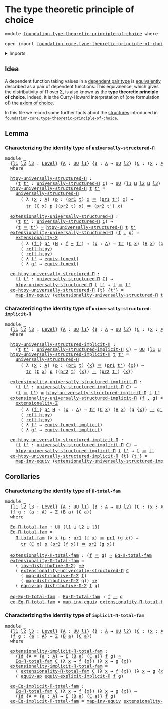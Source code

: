 # The type theoretic principle of choice

<pre class="Agda"><a id="51" class="Keyword">module</a> <a id="58" href="foundation.type-theoretic-principle-of-choice.html" class="Module">foundation.type-theoretic-principle-of-choice</a> <a id="104" class="Keyword">where</a>

<a id="111" class="Keyword">open</a> <a id="116" class="Keyword">import</a> <a id="123" href="foundation-core.type-theoretic-principle-of-choice.html" class="Module">foundation-core.type-theoretic-principle-of-choice</a> <a id="174" class="Keyword">public</a>
</pre>
<details><summary>Imports</summary>

<pre class="Agda"><a id="231" class="Keyword">open</a> <a id="236" class="Keyword">import</a> <a id="243" href="foundation.dependent-pair-types.html" class="Module">foundation.dependent-pair-types</a>
<a id="275" class="Keyword">open</a> <a id="280" class="Keyword">import</a> <a id="287" href="foundation.implicit-function-types.html" class="Module">foundation.implicit-function-types</a>
<a id="322" class="Keyword">open</a> <a id="327" class="Keyword">import</a> <a id="334" href="foundation.structure-identity-principle.html" class="Module">foundation.structure-identity-principle</a>
<a id="374" class="Keyword">open</a> <a id="379" class="Keyword">import</a> <a id="386" href="foundation.universe-levels.html" class="Module">foundation.universe-levels</a>

<a id="414" class="Keyword">open</a> <a id="419" class="Keyword">import</a> <a id="426" href="foundation-core.equivalences.html" class="Module">foundation-core.equivalences</a>
<a id="455" class="Keyword">open</a> <a id="460" class="Keyword">import</a> <a id="467" href="foundation-core.function-extensionality.html" class="Module">foundation-core.function-extensionality</a>
<a id="507" class="Keyword">open</a> <a id="512" class="Keyword">import</a> <a id="519" href="foundation-core.homotopies.html" class="Module">foundation-core.homotopies</a>
<a id="546" class="Keyword">open</a> <a id="551" class="Keyword">import</a> <a id="558" href="foundation-core.identity-types.html" class="Module">foundation-core.identity-types</a>
<a id="589" class="Keyword">open</a> <a id="594" class="Keyword">import</a> <a id="601" href="foundation-core.transport-along-identifications.html" class="Module">foundation-core.transport-along-identifications</a>
</pre>
</details>

## Idea

A dependent function taking values in a
[dependent pair type](foundation.dependent-pair-types.md) is
[equivalently](foundation-core.equivalences.md) described as a pair of dependent
functions. This equivalence, which gives the distributivity of Π over Σ, is also
known as the **type theoretic principle of choice**. Indeed, it is the
Curry-Howard interpretation of (one formulation of) the
[axiom of choice](foundation.axiom-of-choice.md).

In this file we record some further facts about the
[structures](foundation.structure.md) introduced in
[`foundation-core.type-theoretic-principle-of-choice`](foundation-core.type-theoretic-principle-of-choice.md).

## Lemma

### Characterizing the identity type of `universally-structured-Π`

<pre class="Agda"><a id="1418" class="Keyword">module</a> <a id="1425" href="foundation.type-theoretic-principle-of-choice.html#1425" class="Module">_</a>
  <a id="1429" class="Symbol">{</a><a id="1430" href="foundation.type-theoretic-principle-of-choice.html#1430" class="Bound">l1</a> <a id="1433" href="foundation.type-theoretic-principle-of-choice.html#1433" class="Bound">l2</a> <a id="1436" href="foundation.type-theoretic-principle-of-choice.html#1436" class="Bound">l3</a> <a id="1439" class="Symbol">:</a> <a id="1441" href="Agda.Primitive.html#742" class="Postulate">Level</a><a id="1446" class="Symbol">}</a> <a id="1448" class="Symbol">{</a><a id="1449" href="foundation.type-theoretic-principle-of-choice.html#1449" class="Bound">A</a> <a id="1451" class="Symbol">:</a> <a id="1453" href="Agda.Primitive.html#388" class="Primitive">UU</a> <a id="1456" href="foundation.type-theoretic-principle-of-choice.html#1430" class="Bound">l1</a><a id="1458" class="Symbol">}</a> <a id="1460" class="Symbol">{</a><a id="1461" href="foundation.type-theoretic-principle-of-choice.html#1461" class="Bound">B</a> <a id="1463" class="Symbol">:</a> <a id="1465" href="foundation.type-theoretic-principle-of-choice.html#1449" class="Bound">A</a> <a id="1467" class="Symbol">→</a> <a id="1469" href="Agda.Primitive.html#388" class="Primitive">UU</a> <a id="1472" href="foundation.type-theoretic-principle-of-choice.html#1433" class="Bound">l2</a><a id="1474" class="Symbol">}</a> <a id="1476" class="Symbol">(</a><a id="1477" href="foundation.type-theoretic-principle-of-choice.html#1477" class="Bound">C</a> <a id="1479" class="Symbol">:</a> <a id="1481" class="Symbol">(</a><a id="1482" href="foundation.type-theoretic-principle-of-choice.html#1482" class="Bound">x</a> <a id="1484" class="Symbol">:</a> <a id="1486" href="foundation.type-theoretic-principle-of-choice.html#1449" class="Bound">A</a><a id="1487" class="Symbol">)</a> <a id="1489" class="Symbol">→</a> <a id="1491" href="foundation.type-theoretic-principle-of-choice.html#1461" class="Bound">B</a> <a id="1493" href="foundation.type-theoretic-principle-of-choice.html#1482" class="Bound">x</a> <a id="1495" class="Symbol">→</a> <a id="1497" href="Agda.Primitive.html#388" class="Primitive">UU</a> <a id="1500" href="foundation.type-theoretic-principle-of-choice.html#1436" class="Bound">l3</a><a id="1502" class="Symbol">)</a>
  <a id="1506" class="Keyword">where</a>

  <a id="1515" href="foundation.type-theoretic-principle-of-choice.html#1515" class="Function">htpy-universally-structured-Π</a> <a id="1545" class="Symbol">:</a>
    <a id="1551" class="Symbol">(</a><a id="1552" href="foundation.type-theoretic-principle-of-choice.html#1552" class="Bound">t</a> <a id="1554" href="foundation.type-theoretic-principle-of-choice.html#1554" class="Bound">t&#39;</a> <a id="1557" class="Symbol">:</a> <a id="1559" href="foundation-core.type-theoretic-principle-of-choice.html#1206" class="Function">universally-structured-Π</a> <a id="1584" href="foundation.type-theoretic-principle-of-choice.html#1477" class="Bound">C</a><a id="1585" class="Symbol">)</a> <a id="1587" class="Symbol">→</a> <a id="1589" href="Agda.Primitive.html#388" class="Primitive">UU</a> <a id="1592" class="Symbol">(</a><a id="1593" href="foundation.type-theoretic-principle-of-choice.html#1430" class="Bound">l1</a> <a id="1596" href="Agda.Primitive.html#961" class="Primitive Operator">⊔</a> <a id="1598" href="foundation.type-theoretic-principle-of-choice.html#1433" class="Bound">l2</a> <a id="1601" href="Agda.Primitive.html#961" class="Primitive Operator">⊔</a> <a id="1603" href="foundation.type-theoretic-principle-of-choice.html#1436" class="Bound">l3</a><a id="1605" class="Symbol">)</a>
  <a id="1609" href="foundation.type-theoretic-principle-of-choice.html#1515" class="Function">htpy-universally-structured-Π</a> <a id="1639" href="foundation.type-theoretic-principle-of-choice.html#1639" class="Bound">t</a> <a id="1641" href="foundation.type-theoretic-principle-of-choice.html#1641" class="Bound">t&#39;</a> <a id="1644" class="Symbol">=</a>
    <a id="1650" href="foundation-core.type-theoretic-principle-of-choice.html#1206" class="Function">universally-structured-Π</a>
      <a id="1681" class="Symbol">(</a> <a id="1683" class="Symbol">λ</a> <a id="1685" class="Symbol">(</a><a id="1686" href="foundation.type-theoretic-principle-of-choice.html#1686" class="Bound">x</a> <a id="1688" class="Symbol">:</a> <a id="1690" href="foundation.type-theoretic-principle-of-choice.html#1449" class="Bound">A</a><a id="1691" class="Symbol">)</a> <a id="1693" class="Symbol">(</a><a id="1694" href="foundation.type-theoretic-principle-of-choice.html#1694" class="Bound">p</a> <a id="1696" class="Symbol">:</a> <a id="1698" class="Symbol">(</a><a id="1699" href="foundation.dependent-pair-types.html#603" class="Field">pr1</a> <a id="1703" href="foundation.type-theoretic-principle-of-choice.html#1639" class="Bound">t</a><a id="1704" class="Symbol">)</a> <a id="1706" href="foundation.type-theoretic-principle-of-choice.html#1686" class="Bound">x</a> <a id="1708" href="foundation-core.identity-types.html#1953" class="Function Operator">＝</a> <a id="1710" class="Symbol">(</a><a id="1711" href="foundation.dependent-pair-types.html#603" class="Field">pr1</a> <a id="1715" href="foundation.type-theoretic-principle-of-choice.html#1641" class="Bound">t&#39;</a><a id="1717" class="Symbol">)</a> <a id="1719" href="foundation.type-theoretic-principle-of-choice.html#1686" class="Bound">x</a><a id="1720" class="Symbol">)</a> <a id="1722" class="Symbol">→</a>
        <a id="1732" href="foundation-core.transport-along-identifications.html#832" class="Function">tr</a> <a id="1735" class="Symbol">(</a><a id="1736" href="foundation.type-theoretic-principle-of-choice.html#1477" class="Bound">C</a> <a id="1738" href="foundation.type-theoretic-principle-of-choice.html#1686" class="Bound">x</a><a id="1739" class="Symbol">)</a> <a id="1741" href="foundation.type-theoretic-principle-of-choice.html#1694" class="Bound">p</a> <a id="1743" class="Symbol">((</a><a id="1745" href="foundation.dependent-pair-types.html#615" class="Field">pr2</a> <a id="1749" href="foundation.type-theoretic-principle-of-choice.html#1639" class="Bound">t</a><a id="1750" class="Symbol">)</a> <a id="1752" href="foundation.type-theoretic-principle-of-choice.html#1686" class="Bound">x</a><a id="1753" class="Symbol">)</a> <a id="1755" href="foundation-core.identity-types.html#1953" class="Function Operator">＝</a> <a id="1757" class="Symbol">(</a><a id="1758" href="foundation.dependent-pair-types.html#615" class="Field">pr2</a> <a id="1762" href="foundation.type-theoretic-principle-of-choice.html#1641" class="Bound">t&#39;</a><a id="1764" class="Symbol">)</a> <a id="1766" href="foundation.type-theoretic-principle-of-choice.html#1686" class="Bound">x</a><a id="1767" class="Symbol">)</a>

  <a id="1772" href="foundation.type-theoretic-principle-of-choice.html#1772" class="Function">extensionality-universally-structured-Π</a> <a id="1812" class="Symbol">:</a>
    <a id="1818" class="Symbol">(</a><a id="1819" href="foundation.type-theoretic-principle-of-choice.html#1819" class="Bound">t</a> <a id="1821" href="foundation.type-theoretic-principle-of-choice.html#1821" class="Bound">t&#39;</a> <a id="1824" class="Symbol">:</a> <a id="1826" href="foundation-core.type-theoretic-principle-of-choice.html#1206" class="Function">universally-structured-Π</a> <a id="1851" href="foundation.type-theoretic-principle-of-choice.html#1477" class="Bound">C</a><a id="1852" class="Symbol">)</a> <a id="1854" class="Symbol">→</a>
    <a id="1860" class="Symbol">(</a><a id="1861" href="foundation.type-theoretic-principle-of-choice.html#1819" class="Bound">t</a> <a id="1863" href="foundation-core.identity-types.html#1953" class="Function Operator">＝</a> <a id="1865" href="foundation.type-theoretic-principle-of-choice.html#1821" class="Bound">t&#39;</a><a id="1867" class="Symbol">)</a> <a id="1869" href="foundation-core.equivalences.html#2669" class="Function Operator">≃</a> <a id="1871" href="foundation.type-theoretic-principle-of-choice.html#1515" class="Function">htpy-universally-structured-Π</a> <a id="1901" href="foundation.type-theoretic-principle-of-choice.html#1819" class="Bound">t</a> <a id="1903" href="foundation.type-theoretic-principle-of-choice.html#1821" class="Bound">t&#39;</a>
  <a id="1908" href="foundation.type-theoretic-principle-of-choice.html#1772" class="Function">extensionality-universally-structured-Π</a> <a id="1948" class="Symbol">(</a><a id="1949" href="foundation.type-theoretic-principle-of-choice.html#1949" class="Bound">f</a> <a id="1951" href="foundation.dependent-pair-types.html#689" class="InductiveConstructor Operator">,</a> <a id="1953" href="foundation.type-theoretic-principle-of-choice.html#1953" class="Bound">g</a><a id="1954" class="Symbol">)</a> <a id="1956" class="Symbol">=</a>
    <a id="1962" href="foundation.structure-identity-principle.html#2563" class="Function">extensionality-Σ</a>
      <a id="1985" class="Symbol">(</a> <a id="1987" class="Symbol">λ</a> <a id="1989" class="Symbol">{</a><a id="1990" href="foundation.type-theoretic-principle-of-choice.html#1990" class="Bound">f&#39;</a><a id="1992" class="Symbol">}</a> <a id="1994" href="foundation.type-theoretic-principle-of-choice.html#1994" class="Bound">g&#39;</a> <a id="1997" class="Symbol">(</a><a id="1998" href="foundation.type-theoretic-principle-of-choice.html#1998" class="Bound">H</a> <a id="2000" class="Symbol">:</a> <a id="2002" href="foundation.type-theoretic-principle-of-choice.html#1949" class="Bound">f</a> <a id="2004" href="foundation-core.homotopies.html#2717" class="Function Operator">~</a> <a id="2006" href="foundation.type-theoretic-principle-of-choice.html#1990" class="Bound">f&#39;</a><a id="2008" class="Symbol">)</a> <a id="2010" class="Symbol">→</a> <a id="2012" class="Symbol">(</a><a id="2013" href="foundation.type-theoretic-principle-of-choice.html#2013" class="Bound">x</a> <a id="2015" class="Symbol">:</a> <a id="2017" href="foundation.type-theoretic-principle-of-choice.html#1449" class="Bound">A</a><a id="2018" class="Symbol">)</a> <a id="2020" class="Symbol">→</a> <a id="2022" href="foundation-core.transport-along-identifications.html#832" class="Function">tr</a> <a id="2025" class="Symbol">(</a><a id="2026" href="foundation.type-theoretic-principle-of-choice.html#1477" class="Bound">C</a> <a id="2028" href="foundation.type-theoretic-principle-of-choice.html#2013" class="Bound">x</a><a id="2029" class="Symbol">)</a> <a id="2031" class="Symbol">(</a><a id="2032" href="foundation.type-theoretic-principle-of-choice.html#1998" class="Bound">H</a> <a id="2034" href="foundation.type-theoretic-principle-of-choice.html#2013" class="Bound">x</a><a id="2035" class="Symbol">)</a> <a id="2037" class="Symbol">(</a><a id="2038" href="foundation.type-theoretic-principle-of-choice.html#1953" class="Bound">g</a> <a id="2040" href="foundation.type-theoretic-principle-of-choice.html#2013" class="Bound">x</a><a id="2041" class="Symbol">)</a> <a id="2043" href="foundation-core.identity-types.html#1953" class="Function Operator">＝</a> <a id="2045" href="foundation.type-theoretic-principle-of-choice.html#1994" class="Bound">g&#39;</a> <a id="2048" href="foundation.type-theoretic-principle-of-choice.html#2013" class="Bound">x</a><a id="2049" class="Symbol">)</a>
      <a id="2057" class="Symbol">(</a> <a id="2059" href="foundation-core.homotopies.html#2906" class="Function">refl-htpy</a><a id="2068" class="Symbol">)</a>
      <a id="2076" class="Symbol">(</a> <a id="2078" href="foundation-core.homotopies.html#2906" class="Function">refl-htpy</a><a id="2087" class="Symbol">)</a>
      <a id="2095" class="Symbol">(</a> <a id="2097" class="Symbol">λ</a> <a id="2099" href="foundation.type-theoretic-principle-of-choice.html#2099" class="Bound">f&#39;</a> <a id="2102" class="Symbol">→</a> <a id="2104" href="foundation-core.function-extensionality.html#2891" class="Function">equiv-funext</a><a id="2116" class="Symbol">)</a>
      <a id="2124" class="Symbol">(</a> <a id="2126" class="Symbol">λ</a> <a id="2128" href="foundation.type-theoretic-principle-of-choice.html#2128" class="Bound">g&#39;</a> <a id="2131" class="Symbol">→</a> <a id="2133" href="foundation-core.function-extensionality.html#2891" class="Function">equiv-funext</a><a id="2145" class="Symbol">)</a>

  <a id="2150" href="foundation.type-theoretic-principle-of-choice.html#2150" class="Function">eq-htpy-universally-structured-Π</a> <a id="2183" class="Symbol">:</a>
    <a id="2189" class="Symbol">{</a><a id="2190" href="foundation.type-theoretic-principle-of-choice.html#2190" class="Bound">t</a> <a id="2192" href="foundation.type-theoretic-principle-of-choice.html#2192" class="Bound">t&#39;</a> <a id="2195" class="Symbol">:</a> <a id="2197" href="foundation-core.type-theoretic-principle-of-choice.html#1206" class="Function">universally-structured-Π</a> <a id="2222" href="foundation.type-theoretic-principle-of-choice.html#1477" class="Bound">C</a><a id="2223" class="Symbol">}</a> <a id="2225" class="Symbol">→</a>
    <a id="2231" href="foundation.type-theoretic-principle-of-choice.html#1515" class="Function">htpy-universally-structured-Π</a> <a id="2261" href="foundation.type-theoretic-principle-of-choice.html#2190" class="Bound">t</a> <a id="2263" href="foundation.type-theoretic-principle-of-choice.html#2192" class="Bound">t&#39;</a> <a id="2266" class="Symbol">→</a> <a id="2268" href="foundation.type-theoretic-principle-of-choice.html#2190" class="Bound">t</a> <a id="2270" href="foundation-core.identity-types.html#1953" class="Function Operator">＝</a> <a id="2272" href="foundation.type-theoretic-principle-of-choice.html#2192" class="Bound">t&#39;</a>
  <a id="2277" href="foundation.type-theoretic-principle-of-choice.html#2150" class="Function">eq-htpy-universally-structured-Π</a> <a id="2310" class="Symbol">{</a><a id="2311" href="foundation.type-theoretic-principle-of-choice.html#2311" class="Bound">t</a><a id="2312" class="Symbol">}</a> <a id="2314" class="Symbol">{</a><a id="2315" href="foundation.type-theoretic-principle-of-choice.html#2315" class="Bound">t&#39;</a><a id="2317" class="Symbol">}</a> <a id="2319" class="Symbol">=</a>
    <a id="2325" href="foundation-core.equivalences.html#7679" class="Function">map-inv-equiv</a> <a id="2339" class="Symbol">(</a><a id="2340" href="foundation.type-theoretic-principle-of-choice.html#1772" class="Function">extensionality-universally-structured-Π</a> <a id="2380" href="foundation.type-theoretic-principle-of-choice.html#2311" class="Bound">t</a> <a id="2382" href="foundation.type-theoretic-principle-of-choice.html#2315" class="Bound">t&#39;</a><a id="2384" class="Symbol">)</a>
</pre>
### Characterizing the identity type of `universally-structured-implicit-Π`

<pre class="Agda"><a id="2476" class="Keyword">module</a> <a id="2483" href="foundation.type-theoretic-principle-of-choice.html#2483" class="Module">_</a>
  <a id="2487" class="Symbol">{</a><a id="2488" href="foundation.type-theoretic-principle-of-choice.html#2488" class="Bound">l1</a> <a id="2491" href="foundation.type-theoretic-principle-of-choice.html#2491" class="Bound">l2</a> <a id="2494" href="foundation.type-theoretic-principle-of-choice.html#2494" class="Bound">l3</a> <a id="2497" class="Symbol">:</a> <a id="2499" href="Agda.Primitive.html#742" class="Postulate">Level</a><a id="2504" class="Symbol">}</a> <a id="2506" class="Symbol">{</a><a id="2507" href="foundation.type-theoretic-principle-of-choice.html#2507" class="Bound">A</a> <a id="2509" class="Symbol">:</a> <a id="2511" href="Agda.Primitive.html#388" class="Primitive">UU</a> <a id="2514" href="foundation.type-theoretic-principle-of-choice.html#2488" class="Bound">l1</a><a id="2516" class="Symbol">}</a> <a id="2518" class="Symbol">{</a><a id="2519" href="foundation.type-theoretic-principle-of-choice.html#2519" class="Bound">B</a> <a id="2521" class="Symbol">:</a> <a id="2523" href="foundation.type-theoretic-principle-of-choice.html#2507" class="Bound">A</a> <a id="2525" class="Symbol">→</a> <a id="2527" href="Agda.Primitive.html#388" class="Primitive">UU</a> <a id="2530" href="foundation.type-theoretic-principle-of-choice.html#2491" class="Bound">l2</a><a id="2532" class="Symbol">}</a> <a id="2534" class="Symbol">(</a><a id="2535" href="foundation.type-theoretic-principle-of-choice.html#2535" class="Bound">C</a> <a id="2537" class="Symbol">:</a> <a id="2539" class="Symbol">(</a><a id="2540" href="foundation.type-theoretic-principle-of-choice.html#2540" class="Bound">x</a> <a id="2542" class="Symbol">:</a> <a id="2544" href="foundation.type-theoretic-principle-of-choice.html#2507" class="Bound">A</a><a id="2545" class="Symbol">)</a> <a id="2547" class="Symbol">→</a> <a id="2549" href="foundation.type-theoretic-principle-of-choice.html#2519" class="Bound">B</a> <a id="2551" href="foundation.type-theoretic-principle-of-choice.html#2540" class="Bound">x</a> <a id="2553" class="Symbol">→</a> <a id="2555" href="Agda.Primitive.html#388" class="Primitive">UU</a> <a id="2558" href="foundation.type-theoretic-principle-of-choice.html#2494" class="Bound">l3</a><a id="2560" class="Symbol">)</a>
  <a id="2564" class="Keyword">where</a>

  <a id="2573" href="foundation.type-theoretic-principle-of-choice.html#2573" class="Function">htpy-universally-structured-implicit-Π</a> <a id="2612" class="Symbol">:</a>
    <a id="2618" class="Symbol">(</a><a id="2619" href="foundation.type-theoretic-principle-of-choice.html#2619" class="Bound">t</a> <a id="2621" href="foundation.type-theoretic-principle-of-choice.html#2621" class="Bound">t&#39;</a> <a id="2624" class="Symbol">:</a> <a id="2626" href="foundation-core.type-theoretic-principle-of-choice.html#1588" class="Function">universally-structured-implicit-Π</a> <a id="2660" href="foundation.type-theoretic-principle-of-choice.html#2535" class="Bound">C</a><a id="2661" class="Symbol">)</a> <a id="2663" class="Symbol">→</a> <a id="2665" href="Agda.Primitive.html#388" class="Primitive">UU</a> <a id="2668" class="Symbol">(</a><a id="2669" href="foundation.type-theoretic-principle-of-choice.html#2488" class="Bound">l1</a> <a id="2672" href="Agda.Primitive.html#961" class="Primitive Operator">⊔</a> <a id="2674" href="foundation.type-theoretic-principle-of-choice.html#2491" class="Bound">l2</a> <a id="2677" href="Agda.Primitive.html#961" class="Primitive Operator">⊔</a> <a id="2679" href="foundation.type-theoretic-principle-of-choice.html#2494" class="Bound">l3</a><a id="2681" class="Symbol">)</a>
  <a id="2685" href="foundation.type-theoretic-principle-of-choice.html#2573" class="Function">htpy-universally-structured-implicit-Π</a> <a id="2724" href="foundation.type-theoretic-principle-of-choice.html#2724" class="Bound">t</a> <a id="2726" href="foundation.type-theoretic-principle-of-choice.html#2726" class="Bound">t&#39;</a> <a id="2729" class="Symbol">=</a>
    <a id="2735" href="foundation-core.type-theoretic-principle-of-choice.html#1206" class="Function">universally-structured-Π</a>
      <a id="2766" class="Symbol">(</a> <a id="2768" class="Symbol">λ</a> <a id="2770" class="Symbol">(</a><a id="2771" href="foundation.type-theoretic-principle-of-choice.html#2771" class="Bound">x</a> <a id="2773" class="Symbol">:</a> <a id="2775" href="foundation.type-theoretic-principle-of-choice.html#2507" class="Bound">A</a><a id="2776" class="Symbol">)</a> <a id="2778" class="Symbol">(</a><a id="2779" href="foundation.type-theoretic-principle-of-choice.html#2779" class="Bound">p</a> <a id="2781" class="Symbol">:</a> <a id="2783" class="Symbol">(</a><a id="2784" href="foundation.dependent-pair-types.html#603" class="Field">pr1</a> <a id="2788" href="foundation.type-theoretic-principle-of-choice.html#2724" class="Bound">t</a><a id="2789" class="Symbol">)</a> <a id="2791" class="Symbol">{</a><a id="2792" href="foundation.type-theoretic-principle-of-choice.html#2771" class="Bound">x</a><a id="2793" class="Symbol">}</a> <a id="2795" href="foundation-core.identity-types.html#1953" class="Function Operator">＝</a> <a id="2797" class="Symbol">(</a><a id="2798" href="foundation.dependent-pair-types.html#603" class="Field">pr1</a> <a id="2802" href="foundation.type-theoretic-principle-of-choice.html#2726" class="Bound">t&#39;</a><a id="2804" class="Symbol">)</a> <a id="2806" class="Symbol">{</a><a id="2807" href="foundation.type-theoretic-principle-of-choice.html#2771" class="Bound">x</a><a id="2808" class="Symbol">})</a> <a id="2811" class="Symbol">→</a>
        <a id="2821" href="foundation-core.transport-along-identifications.html#832" class="Function">tr</a> <a id="2824" class="Symbol">(</a><a id="2825" href="foundation.type-theoretic-principle-of-choice.html#2535" class="Bound">C</a> <a id="2827" href="foundation.type-theoretic-principle-of-choice.html#2771" class="Bound">x</a><a id="2828" class="Symbol">)</a> <a id="2830" href="foundation.type-theoretic-principle-of-choice.html#2779" class="Bound">p</a> <a id="2832" class="Symbol">((</a><a id="2834" href="foundation.dependent-pair-types.html#615" class="Field">pr2</a> <a id="2838" href="foundation.type-theoretic-principle-of-choice.html#2724" class="Bound">t</a><a id="2839" class="Symbol">)</a> <a id="2841" class="Symbol">{</a><a id="2842" href="foundation.type-theoretic-principle-of-choice.html#2771" class="Bound">x</a><a id="2843" class="Symbol">})</a> <a id="2846" href="foundation-core.identity-types.html#1953" class="Function Operator">＝</a> <a id="2848" class="Symbol">(</a><a id="2849" href="foundation.dependent-pair-types.html#615" class="Field">pr2</a> <a id="2853" href="foundation.type-theoretic-principle-of-choice.html#2726" class="Bound">t&#39;</a><a id="2855" class="Symbol">)</a> <a id="2857" class="Symbol">{</a><a id="2858" href="foundation.type-theoretic-principle-of-choice.html#2771" class="Bound">x</a><a id="2859" class="Symbol">})</a>

  <a id="2865" href="foundation.type-theoretic-principle-of-choice.html#2865" class="Function">extensionality-universally-structured-implicit-Π</a> <a id="2914" class="Symbol">:</a>
    <a id="2920" class="Symbol">(</a><a id="2921" href="foundation.type-theoretic-principle-of-choice.html#2921" class="Bound">t</a> <a id="2923" href="foundation.type-theoretic-principle-of-choice.html#2923" class="Bound">t&#39;</a> <a id="2926" class="Symbol">:</a> <a id="2928" href="foundation-core.type-theoretic-principle-of-choice.html#1588" class="Function">universally-structured-implicit-Π</a> <a id="2962" href="foundation.type-theoretic-principle-of-choice.html#2535" class="Bound">C</a><a id="2963" class="Symbol">)</a> <a id="2965" class="Symbol">→</a>
    <a id="2971" class="Symbol">(</a><a id="2972" href="foundation.type-theoretic-principle-of-choice.html#2921" class="Bound">t</a> <a id="2974" href="foundation-core.identity-types.html#1953" class="Function Operator">＝</a> <a id="2976" href="foundation.type-theoretic-principle-of-choice.html#2923" class="Bound">t&#39;</a><a id="2978" class="Symbol">)</a> <a id="2980" href="foundation-core.equivalences.html#2669" class="Function Operator">≃</a> <a id="2982" href="foundation.type-theoretic-principle-of-choice.html#2573" class="Function">htpy-universally-structured-implicit-Π</a> <a id="3021" href="foundation.type-theoretic-principle-of-choice.html#2921" class="Bound">t</a> <a id="3023" href="foundation.type-theoretic-principle-of-choice.html#2923" class="Bound">t&#39;</a>
  <a id="3028" href="foundation.type-theoretic-principle-of-choice.html#2865" class="Function">extensionality-universally-structured-implicit-Π</a> <a id="3077" class="Symbol">(</a><a id="3078" href="foundation.type-theoretic-principle-of-choice.html#3078" class="Bound">f</a> <a id="3080" href="foundation.dependent-pair-types.html#689" class="InductiveConstructor Operator">,</a> <a id="3082" href="foundation.type-theoretic-principle-of-choice.html#3082" class="Bound">g</a><a id="3083" class="Symbol">)</a> <a id="3085" class="Symbol">=</a>
    <a id="3091" href="foundation.structure-identity-principle.html#2563" class="Function">extensionality-Σ</a>
      <a id="3114" class="Symbol">(</a> <a id="3116" class="Symbol">λ</a> <a id="3118" class="Symbol">{</a><a id="3119" href="foundation.type-theoretic-principle-of-choice.html#3119" class="Bound">f&#39;</a><a id="3121" class="Symbol">}</a> <a id="3123" href="foundation.type-theoretic-principle-of-choice.html#3123" class="Bound">g&#39;</a> <a id="3126" href="foundation.type-theoretic-principle-of-choice.html#3126" class="Bound">H</a> <a id="3128" class="Symbol">→</a> <a id="3130" class="Symbol">(</a><a id="3131" href="foundation.type-theoretic-principle-of-choice.html#3131" class="Bound">x</a> <a id="3133" class="Symbol">:</a> <a id="3135" href="foundation.type-theoretic-principle-of-choice.html#2507" class="Bound">A</a><a id="3136" class="Symbol">)</a> <a id="3138" class="Symbol">→</a> <a id="3140" href="foundation-core.transport-along-identifications.html#832" class="Function">tr</a> <a id="3143" class="Symbol">(</a><a id="3144" href="foundation.type-theoretic-principle-of-choice.html#2535" class="Bound">C</a> <a id="3146" href="foundation.type-theoretic-principle-of-choice.html#3131" class="Bound">x</a><a id="3147" class="Symbol">)</a> <a id="3149" class="Symbol">(</a><a id="3150" href="foundation.type-theoretic-principle-of-choice.html#3126" class="Bound">H</a> <a id="3152" href="foundation.type-theoretic-principle-of-choice.html#3131" class="Bound">x</a><a id="3153" class="Symbol">)</a> <a id="3155" class="Symbol">(</a><a id="3156" href="foundation.type-theoretic-principle-of-choice.html#3082" class="Bound">g</a> <a id="3158" class="Symbol">{</a><a id="3159" href="foundation.type-theoretic-principle-of-choice.html#3131" class="Bound">x</a><a id="3160" class="Symbol">})</a> <a id="3163" href="foundation-core.identity-types.html#1953" class="Function Operator">＝</a> <a id="3165" href="foundation.type-theoretic-principle-of-choice.html#3123" class="Bound">g&#39;</a> <a id="3168" class="Symbol">{</a><a id="3169" href="foundation.type-theoretic-principle-of-choice.html#3131" class="Bound">x</a><a id="3170" class="Symbol">})</a>
      <a id="3179" class="Symbol">(</a> <a id="3181" href="foundation-core.homotopies.html#2906" class="Function">refl-htpy</a><a id="3190" class="Symbol">)</a>
      <a id="3198" class="Symbol">(</a> <a id="3200" href="foundation-core.homotopies.html#2906" class="Function">refl-htpy</a><a id="3209" class="Symbol">)</a>
      <a id="3217" class="Symbol">(</a> <a id="3219" class="Symbol">λ</a> <a id="3221" href="foundation.type-theoretic-principle-of-choice.html#3221" class="Bound">f&#39;</a> <a id="3224" class="Symbol">→</a> <a id="3226" href="foundation-core.function-extensionality.html#4079" class="Function">equiv-funext-implicit</a><a id="3247" class="Symbol">)</a>
      <a id="3255" class="Symbol">(</a> <a id="3257" class="Symbol">λ</a> <a id="3259" href="foundation.type-theoretic-principle-of-choice.html#3259" class="Bound">g&#39;</a> <a id="3262" class="Symbol">→</a> <a id="3264" href="foundation-core.function-extensionality.html#4079" class="Function">equiv-funext-implicit</a><a id="3285" class="Symbol">)</a>

  <a id="3290" href="foundation.type-theoretic-principle-of-choice.html#3290" class="Function">eq-htpy-universally-structured-implicit-Π</a> <a id="3332" class="Symbol">:</a>
    <a id="3338" class="Symbol">{</a><a id="3339" href="foundation.type-theoretic-principle-of-choice.html#3339" class="Bound">t</a> <a id="3341" href="foundation.type-theoretic-principle-of-choice.html#3341" class="Bound">t&#39;</a> <a id="3344" class="Symbol">:</a> <a id="3346" href="foundation-core.type-theoretic-principle-of-choice.html#1588" class="Function">universally-structured-implicit-Π</a> <a id="3380" href="foundation.type-theoretic-principle-of-choice.html#2535" class="Bound">C</a><a id="3381" class="Symbol">}</a> <a id="3383" class="Symbol">→</a>
    <a id="3389" href="foundation.type-theoretic-principle-of-choice.html#2573" class="Function">htpy-universally-structured-implicit-Π</a> <a id="3428" href="foundation.type-theoretic-principle-of-choice.html#3339" class="Bound">t</a> <a id="3430" href="foundation.type-theoretic-principle-of-choice.html#3341" class="Bound">t&#39;</a> <a id="3433" class="Symbol">→</a> <a id="3435" href="foundation.type-theoretic-principle-of-choice.html#3339" class="Bound">t</a> <a id="3437" href="foundation-core.identity-types.html#1953" class="Function Operator">＝</a> <a id="3439" href="foundation.type-theoretic-principle-of-choice.html#3341" class="Bound">t&#39;</a>
  <a id="3444" href="foundation.type-theoretic-principle-of-choice.html#3290" class="Function">eq-htpy-universally-structured-implicit-Π</a> <a id="3486" class="Symbol">{</a><a id="3487" href="foundation.type-theoretic-principle-of-choice.html#3487" class="Bound">t</a><a id="3488" class="Symbol">}</a> <a id="3490" class="Symbol">{</a><a id="3491" href="foundation.type-theoretic-principle-of-choice.html#3491" class="Bound">t&#39;</a><a id="3493" class="Symbol">}</a> <a id="3495" class="Symbol">=</a>
    <a id="3501" href="foundation-core.equivalences.html#7679" class="Function">map-inv-equiv</a> <a id="3515" class="Symbol">(</a><a id="3516" href="foundation.type-theoretic-principle-of-choice.html#2865" class="Function">extensionality-universally-structured-implicit-Π</a> <a id="3565" href="foundation.type-theoretic-principle-of-choice.html#3487" class="Bound">t</a> <a id="3567" href="foundation.type-theoretic-principle-of-choice.html#3491" class="Bound">t&#39;</a><a id="3569" class="Symbol">)</a>
</pre>
## Corollaries

### Characterizing the identity type of `Π-total-fam`

<pre class="Agda"><a id="3655" class="Keyword">module</a> <a id="3662" href="foundation.type-theoretic-principle-of-choice.html#3662" class="Module">_</a>
  <a id="3666" class="Symbol">{</a><a id="3667" href="foundation.type-theoretic-principle-of-choice.html#3667" class="Bound">l1</a> <a id="3670" href="foundation.type-theoretic-principle-of-choice.html#3670" class="Bound">l2</a> <a id="3673" href="foundation.type-theoretic-principle-of-choice.html#3673" class="Bound">l3</a> <a id="3676" class="Symbol">:</a> <a id="3678" href="Agda.Primitive.html#742" class="Postulate">Level</a><a id="3683" class="Symbol">}</a> <a id="3685" class="Symbol">{</a><a id="3686" href="foundation.type-theoretic-principle-of-choice.html#3686" class="Bound">A</a> <a id="3688" class="Symbol">:</a> <a id="3690" href="Agda.Primitive.html#388" class="Primitive">UU</a> <a id="3693" href="foundation.type-theoretic-principle-of-choice.html#3667" class="Bound">l1</a><a id="3695" class="Symbol">}</a> <a id="3697" class="Symbol">{</a><a id="3698" href="foundation.type-theoretic-principle-of-choice.html#3698" class="Bound">B</a> <a id="3700" class="Symbol">:</a> <a id="3702" href="foundation.type-theoretic-principle-of-choice.html#3686" class="Bound">A</a> <a id="3704" class="Symbol">→</a> <a id="3706" href="Agda.Primitive.html#388" class="Primitive">UU</a> <a id="3709" href="foundation.type-theoretic-principle-of-choice.html#3670" class="Bound">l2</a><a id="3711" class="Symbol">}</a> <a id="3713" class="Symbol">(</a><a id="3714" href="foundation.type-theoretic-principle-of-choice.html#3714" class="Bound">C</a> <a id="3716" class="Symbol">:</a> <a id="3718" class="Symbol">(</a><a id="3719" href="foundation.type-theoretic-principle-of-choice.html#3719" class="Bound">x</a> <a id="3721" class="Symbol">:</a> <a id="3723" href="foundation.type-theoretic-principle-of-choice.html#3686" class="Bound">A</a><a id="3724" class="Symbol">)</a> <a id="3726" class="Symbol">→</a> <a id="3728" href="foundation.type-theoretic-principle-of-choice.html#3698" class="Bound">B</a> <a id="3730" href="foundation.type-theoretic-principle-of-choice.html#3719" class="Bound">x</a> <a id="3732" class="Symbol">→</a> <a id="3734" href="Agda.Primitive.html#388" class="Primitive">UU</a> <a id="3737" href="foundation.type-theoretic-principle-of-choice.html#3673" class="Bound">l3</a><a id="3739" class="Symbol">)</a>
  <a id="3743" class="Symbol">(</a><a id="3744" href="foundation.type-theoretic-principle-of-choice.html#3744" class="Bound">f</a> <a id="3746" href="foundation.type-theoretic-principle-of-choice.html#3746" class="Bound">g</a> <a id="3748" class="Symbol">:</a> <a id="3750" class="Symbol">(</a><a id="3751" href="foundation.type-theoretic-principle-of-choice.html#3751" class="Bound">a</a> <a id="3753" class="Symbol">:</a> <a id="3755" href="foundation.type-theoretic-principle-of-choice.html#3686" class="Bound">A</a><a id="3756" class="Symbol">)</a> <a id="3758" class="Symbol">→</a> <a id="3760" href="foundation.dependent-pair-types.html#505" class="Record">Σ</a> <a id="3762" class="Symbol">(</a><a id="3763" href="foundation.type-theoretic-principle-of-choice.html#3698" class="Bound">B</a> <a id="3765" href="foundation.type-theoretic-principle-of-choice.html#3751" class="Bound">a</a><a id="3766" class="Symbol">)</a> <a id="3768" class="Symbol">(</a><a id="3769" href="foundation.type-theoretic-principle-of-choice.html#3714" class="Bound">C</a> <a id="3771" href="foundation.type-theoretic-principle-of-choice.html#3751" class="Bound">a</a><a id="3772" class="Symbol">))</a>
  <a id="3777" class="Keyword">where</a>

  <a id="3786" href="foundation.type-theoretic-principle-of-choice.html#3786" class="Function">Eq-Π-total-fam</a> <a id="3801" class="Symbol">:</a> <a id="3803" href="Agda.Primitive.html#388" class="Primitive">UU</a> <a id="3806" class="Symbol">(</a><a id="3807" href="foundation.type-theoretic-principle-of-choice.html#3667" class="Bound">l1</a> <a id="3810" href="Agda.Primitive.html#961" class="Primitive Operator">⊔</a> <a id="3812" href="foundation.type-theoretic-principle-of-choice.html#3670" class="Bound">l2</a> <a id="3815" href="Agda.Primitive.html#961" class="Primitive Operator">⊔</a> <a id="3817" href="foundation.type-theoretic-principle-of-choice.html#3673" class="Bound">l3</a><a id="3819" class="Symbol">)</a>
  <a id="3823" href="foundation.type-theoretic-principle-of-choice.html#3786" class="Function">Eq-Π-total-fam</a> <a id="3838" class="Symbol">=</a>
    <a id="3844" href="foundation-core.type-theoretic-principle-of-choice.html#1131" class="Function">Π-total-fam</a> <a id="3856" class="Symbol">(λ</a> <a id="3859" href="foundation.type-theoretic-principle-of-choice.html#3859" class="Bound">x</a> <a id="3861" class="Symbol">(</a><a id="3862" href="foundation.type-theoretic-principle-of-choice.html#3862" class="Bound">p</a> <a id="3864" class="Symbol">:</a> <a id="3866" href="foundation.dependent-pair-types.html#603" class="Field">pr1</a> <a id="3870" class="Symbol">(</a><a id="3871" href="foundation.type-theoretic-principle-of-choice.html#3744" class="Bound">f</a> <a id="3873" href="foundation.type-theoretic-principle-of-choice.html#3859" class="Bound">x</a><a id="3874" class="Symbol">)</a> <a id="3876" href="foundation-core.identity-types.html#1953" class="Function Operator">＝</a> <a id="3878" href="foundation.dependent-pair-types.html#603" class="Field">pr1</a> <a id="3882" class="Symbol">(</a><a id="3883" href="foundation.type-theoretic-principle-of-choice.html#3746" class="Bound">g</a> <a id="3885" href="foundation.type-theoretic-principle-of-choice.html#3859" class="Bound">x</a><a id="3886" class="Symbol">))</a> <a id="3889" class="Symbol">→</a>
      <a id="3897" href="foundation-core.transport-along-identifications.html#832" class="Function">tr</a> <a id="3900" class="Symbol">(</a><a id="3901" href="foundation.type-theoretic-principle-of-choice.html#3714" class="Bound">C</a> <a id="3903" href="foundation.type-theoretic-principle-of-choice.html#3859" class="Bound">x</a><a id="3904" class="Symbol">)</a> <a id="3906" href="foundation.type-theoretic-principle-of-choice.html#3862" class="Bound">p</a> <a id="3908" class="Symbol">(</a><a id="3909" href="foundation.dependent-pair-types.html#615" class="Field">pr2</a> <a id="3913" class="Symbol">(</a><a id="3914" href="foundation.type-theoretic-principle-of-choice.html#3744" class="Bound">f</a> <a id="3916" href="foundation.type-theoretic-principle-of-choice.html#3859" class="Bound">x</a><a id="3917" class="Symbol">))</a> <a id="3920" href="foundation-core.identity-types.html#1953" class="Function Operator">＝</a> <a id="3922" href="foundation.dependent-pair-types.html#615" class="Field">pr2</a> <a id="3926" class="Symbol">(</a><a id="3927" href="foundation.type-theoretic-principle-of-choice.html#3746" class="Bound">g</a> <a id="3929" href="foundation.type-theoretic-principle-of-choice.html#3859" class="Bound">x</a><a id="3930" class="Symbol">))</a>

  <a id="3936" href="foundation.type-theoretic-principle-of-choice.html#3936" class="Function">extensionality-Π-total-fam</a> <a id="3963" class="Symbol">:</a> <a id="3965" class="Symbol">(</a><a id="3966" href="foundation.type-theoretic-principle-of-choice.html#3744" class="Bound">f</a> <a id="3968" href="foundation-core.identity-types.html#1953" class="Function Operator">＝</a> <a id="3970" href="foundation.type-theoretic-principle-of-choice.html#3746" class="Bound">g</a><a id="3971" class="Symbol">)</a> <a id="3973" href="foundation-core.equivalences.html#2669" class="Function Operator">≃</a> <a id="3975" href="foundation.type-theoretic-principle-of-choice.html#3786" class="Function">Eq-Π-total-fam</a>
  <a id="3992" href="foundation.type-theoretic-principle-of-choice.html#3936" class="Function">extensionality-Π-total-fam</a> <a id="4019" class="Symbol">=</a>
    <a id="4025" class="Symbol">(</a> <a id="4027" href="foundation-core.type-theoretic-principle-of-choice.html#3253" class="Function">inv-distributive-Π-Σ</a><a id="4047" class="Symbol">)</a> <a id="4049" href="foundation-core.equivalences.html#12664" class="Function Operator">∘e</a>
    <a id="4056" class="Symbol">(</a> <a id="4058" href="foundation.type-theoretic-principle-of-choice.html#1772" class="Function">extensionality-universally-structured-Π</a> <a id="4098" href="foundation.type-theoretic-principle-of-choice.html#3714" class="Bound">C</a>
      <a id="4106" class="Symbol">(</a> <a id="4108" href="foundation-core.type-theoretic-principle-of-choice.html#1890" class="Function">map-distributive-Π-Σ</a> <a id="4129" href="foundation.type-theoretic-principle-of-choice.html#3744" class="Bound">f</a><a id="4130" class="Symbol">)</a>
      <a id="4138" class="Symbol">(</a> <a id="4140" href="foundation-core.type-theoretic-principle-of-choice.html#1890" class="Function">map-distributive-Π-Σ</a> <a id="4161" href="foundation.type-theoretic-principle-of-choice.html#3746" class="Bound">g</a><a id="4162" class="Symbol">))</a> <a id="4165" href="foundation-core.equivalences.html#12664" class="Function Operator">∘e</a>
    <a id="4172" class="Symbol">(</a> <a id="4174" href="foundation-core.equivalences.html#21294" class="Function">equiv-ap</a> <a id="4183" href="foundation-core.type-theoretic-principle-of-choice.html#2801" class="Function">distributive-Π-Σ</a> <a id="4200" href="foundation.type-theoretic-principle-of-choice.html#3744" class="Bound">f</a> <a id="4202" href="foundation.type-theoretic-principle-of-choice.html#3746" class="Bound">g</a><a id="4203" class="Symbol">)</a>

  <a id="4208" href="foundation.type-theoretic-principle-of-choice.html#4208" class="Function">eq-Eq-Π-total-fam</a> <a id="4226" class="Symbol">:</a> <a id="4228" href="foundation.type-theoretic-principle-of-choice.html#3786" class="Function">Eq-Π-total-fam</a> <a id="4243" class="Symbol">→</a> <a id="4245" href="foundation.type-theoretic-principle-of-choice.html#3744" class="Bound">f</a> <a id="4247" href="foundation-core.identity-types.html#1953" class="Function Operator">＝</a> <a id="4249" href="foundation.type-theoretic-principle-of-choice.html#3746" class="Bound">g</a>
  <a id="4253" href="foundation.type-theoretic-principle-of-choice.html#4208" class="Function">eq-Eq-Π-total-fam</a> <a id="4271" class="Symbol">=</a> <a id="4273" href="foundation-core.equivalences.html#7679" class="Function">map-inv-equiv</a> <a id="4287" href="foundation.type-theoretic-principle-of-choice.html#3936" class="Function">extensionality-Π-total-fam</a>
</pre>
### Characterizing the identity type of `implicit-Π-total-fam`

<pre class="Agda"><a id="4391" class="Keyword">module</a> <a id="4398" href="foundation.type-theoretic-principle-of-choice.html#4398" class="Module">_</a>
  <a id="4402" class="Symbol">{</a><a id="4403" href="foundation.type-theoretic-principle-of-choice.html#4403" class="Bound">l1</a> <a id="4406" href="foundation.type-theoretic-principle-of-choice.html#4406" class="Bound">l2</a> <a id="4409" href="foundation.type-theoretic-principle-of-choice.html#4409" class="Bound">l3</a> <a id="4412" class="Symbol">:</a> <a id="4414" href="Agda.Primitive.html#742" class="Postulate">Level</a><a id="4419" class="Symbol">}</a> <a id="4421" class="Symbol">{</a><a id="4422" href="foundation.type-theoretic-principle-of-choice.html#4422" class="Bound">A</a> <a id="4424" class="Symbol">:</a> <a id="4426" href="Agda.Primitive.html#388" class="Primitive">UU</a> <a id="4429" href="foundation.type-theoretic-principle-of-choice.html#4403" class="Bound">l1</a><a id="4431" class="Symbol">}</a> <a id="4433" class="Symbol">{</a><a id="4434" href="foundation.type-theoretic-principle-of-choice.html#4434" class="Bound">B</a> <a id="4436" class="Symbol">:</a> <a id="4438" href="foundation.type-theoretic-principle-of-choice.html#4422" class="Bound">A</a> <a id="4440" class="Symbol">→</a> <a id="4442" href="Agda.Primitive.html#388" class="Primitive">UU</a> <a id="4445" href="foundation.type-theoretic-principle-of-choice.html#4406" class="Bound">l2</a><a id="4447" class="Symbol">}</a> <a id="4449" class="Symbol">(</a><a id="4450" href="foundation.type-theoretic-principle-of-choice.html#4450" class="Bound">C</a> <a id="4452" class="Symbol">:</a> <a id="4454" class="Symbol">(</a><a id="4455" href="foundation.type-theoretic-principle-of-choice.html#4455" class="Bound">x</a> <a id="4457" class="Symbol">:</a> <a id="4459" href="foundation.type-theoretic-principle-of-choice.html#4422" class="Bound">A</a><a id="4460" class="Symbol">)</a> <a id="4462" class="Symbol">→</a> <a id="4464" href="foundation.type-theoretic-principle-of-choice.html#4434" class="Bound">B</a> <a id="4466" href="foundation.type-theoretic-principle-of-choice.html#4455" class="Bound">x</a> <a id="4468" class="Symbol">→</a> <a id="4470" href="Agda.Primitive.html#388" class="Primitive">UU</a> <a id="4473" href="foundation.type-theoretic-principle-of-choice.html#4409" class="Bound">l3</a><a id="4475" class="Symbol">)</a>
  <a id="4479" class="Symbol">(</a><a id="4480" href="foundation.type-theoretic-principle-of-choice.html#4480" class="Bound">f</a> <a id="4482" href="foundation.type-theoretic-principle-of-choice.html#4482" class="Bound">g</a> <a id="4484" class="Symbol">:</a> <a id="4486" class="Symbol">{</a><a id="4487" href="foundation.type-theoretic-principle-of-choice.html#4487" class="Bound">a</a> <a id="4489" class="Symbol">:</a> <a id="4491" href="foundation.type-theoretic-principle-of-choice.html#4422" class="Bound">A</a><a id="4492" class="Symbol">}</a> <a id="4494" class="Symbol">→</a> <a id="4496" href="foundation.dependent-pair-types.html#505" class="Record">Σ</a> <a id="4498" class="Symbol">(</a><a id="4499" href="foundation.type-theoretic-principle-of-choice.html#4434" class="Bound">B</a> <a id="4501" href="foundation.type-theoretic-principle-of-choice.html#4487" class="Bound">a</a><a id="4502" class="Symbol">)</a> <a id="4504" class="Symbol">(</a><a id="4505" href="foundation.type-theoretic-principle-of-choice.html#4450" class="Bound">C</a> <a id="4507" href="foundation.type-theoretic-principle-of-choice.html#4487" class="Bound">a</a><a id="4508" class="Symbol">))</a>
  <a id="4513" class="Keyword">where</a>

  <a id="4522" href="foundation.type-theoretic-principle-of-choice.html#4522" class="Function">extensionality-implicit-Π-total-fam</a> <a id="4558" class="Symbol">:</a>
    <a id="4564" class="Symbol">(</a><a id="4565" href="foundation-core.identity-types.html#1881" class="Datatype">Id</a> <a id="4568" class="Symbol">{</a><a id="4569" class="Argument">A</a> <a id="4571" class="Symbol">=</a> <a id="4573" class="Symbol">{</a><a id="4574" href="foundation.type-theoretic-principle-of-choice.html#4574" class="Bound">a</a> <a id="4576" class="Symbol">:</a> <a id="4578" href="foundation.type-theoretic-principle-of-choice.html#4422" class="Bound">A</a><a id="4579" class="Symbol">}</a> <a id="4581" class="Symbol">→</a> <a id="4583" href="foundation.dependent-pair-types.html#505" class="Record">Σ</a> <a id="4585" class="Symbol">(</a><a id="4586" href="foundation.type-theoretic-principle-of-choice.html#4434" class="Bound">B</a> <a id="4588" href="foundation.type-theoretic-principle-of-choice.html#4574" class="Bound">a</a><a id="4589" class="Symbol">)</a> <a id="4591" class="Symbol">(</a><a id="4592" href="foundation.type-theoretic-principle-of-choice.html#4450" class="Bound">C</a> <a id="4594" href="foundation.type-theoretic-principle-of-choice.html#4574" class="Bound">a</a><a id="4595" class="Symbol">)}</a> <a id="4598" href="foundation.type-theoretic-principle-of-choice.html#4480" class="Bound">f</a> <a id="4600" href="foundation.type-theoretic-principle-of-choice.html#4482" class="Bound">g</a><a id="4601" class="Symbol">)</a> <a id="4603" href="foundation-core.equivalences.html#2669" class="Function Operator">≃</a>
    <a id="4609" href="foundation.type-theoretic-principle-of-choice.html#3786" class="Function">Eq-Π-total-fam</a> <a id="4624" href="foundation.type-theoretic-principle-of-choice.html#4450" class="Bound">C</a> <a id="4626" class="Symbol">(λ</a> <a id="4629" href="foundation.type-theoretic-principle-of-choice.html#4629" class="Bound">x</a> <a id="4631" class="Symbol">→</a> <a id="4633" href="foundation.type-theoretic-principle-of-choice.html#4480" class="Bound">f</a> <a id="4635" class="Symbol">{</a><a id="4636" href="foundation.type-theoretic-principle-of-choice.html#4629" class="Bound">x</a><a id="4637" class="Symbol">})</a> <a id="4640" class="Symbol">(λ</a> <a id="4643" href="foundation.type-theoretic-principle-of-choice.html#4643" class="Bound">x</a> <a id="4645" class="Symbol">→</a> <a id="4647" href="foundation.type-theoretic-principle-of-choice.html#4482" class="Bound">g</a> <a id="4649" class="Symbol">{</a><a id="4650" href="foundation.type-theoretic-principle-of-choice.html#4643" class="Bound">x</a><a id="4651" class="Symbol">})</a>
  <a id="4656" href="foundation.type-theoretic-principle-of-choice.html#4522" class="Function">extensionality-implicit-Π-total-fam</a> <a id="4692" class="Symbol">=</a>
    <a id="4698" class="Symbol">(</a> <a id="4700" href="foundation.type-theoretic-principle-of-choice.html#3936" class="Function">extensionality-Π-total-fam</a> <a id="4727" href="foundation.type-theoretic-principle-of-choice.html#4450" class="Bound">C</a> <a id="4729" class="Symbol">(λ</a> <a id="4732" href="foundation.type-theoretic-principle-of-choice.html#4732" class="Bound">x</a> <a id="4734" class="Symbol">→</a> <a id="4736" href="foundation.type-theoretic-principle-of-choice.html#4480" class="Bound">f</a> <a id="4738" class="Symbol">{</a><a id="4739" href="foundation.type-theoretic-principle-of-choice.html#4732" class="Bound">x</a><a id="4740" class="Symbol">})</a> <a id="4743" class="Symbol">(λ</a> <a id="4746" href="foundation.type-theoretic-principle-of-choice.html#4746" class="Bound">x</a> <a id="4748" class="Symbol">→</a> <a id="4750" href="foundation.type-theoretic-principle-of-choice.html#4482" class="Bound">g</a> <a id="4752" class="Symbol">{</a><a id="4753" href="foundation.type-theoretic-principle-of-choice.html#4746" class="Bound">x</a><a id="4754" class="Symbol">}))</a> <a id="4758" href="foundation-core.equivalences.html#12664" class="Function Operator">∘e</a>
    <a id="4765" class="Symbol">(</a> <a id="4767" href="foundation-core.equivalences.html#21294" class="Function">equiv-ap</a> <a id="4776" href="foundation.implicit-function-types.html#1526" class="Function">equiv-explicit-implicit-Π</a> <a id="4802" href="foundation.type-theoretic-principle-of-choice.html#4480" class="Bound">f</a> <a id="4804" href="foundation.type-theoretic-principle-of-choice.html#4482" class="Bound">g</a><a id="4805" class="Symbol">)</a>

  <a id="4810" href="foundation.type-theoretic-principle-of-choice.html#4810" class="Function">eq-Eq-implicit-Π-total-fam</a> <a id="4837" class="Symbol">:</a>
    <a id="4843" href="foundation.type-theoretic-principle-of-choice.html#3786" class="Function">Eq-Π-total-fam</a> <a id="4858" href="foundation.type-theoretic-principle-of-choice.html#4450" class="Bound">C</a> <a id="4860" class="Symbol">(λ</a> <a id="4863" href="foundation.type-theoretic-principle-of-choice.html#4863" class="Bound">x</a> <a id="4865" class="Symbol">→</a> <a id="4867" href="foundation.type-theoretic-principle-of-choice.html#4480" class="Bound">f</a> <a id="4869" class="Symbol">{</a><a id="4870" href="foundation.type-theoretic-principle-of-choice.html#4863" class="Bound">x</a><a id="4871" class="Symbol">})</a> <a id="4874" class="Symbol">(λ</a> <a id="4877" href="foundation.type-theoretic-principle-of-choice.html#4877" class="Bound">x</a> <a id="4879" class="Symbol">→</a> <a id="4881" href="foundation.type-theoretic-principle-of-choice.html#4482" class="Bound">g</a> <a id="4883" class="Symbol">{</a><a id="4884" href="foundation.type-theoretic-principle-of-choice.html#4877" class="Bound">x</a><a id="4885" class="Symbol">})</a> <a id="4888" class="Symbol">→</a>
    <a id="4894" class="Symbol">(</a><a id="4895" href="foundation-core.identity-types.html#1881" class="Datatype">Id</a> <a id="4898" class="Symbol">{</a><a id="4899" class="Argument">A</a> <a id="4901" class="Symbol">=</a> <a id="4903" class="Symbol">{</a><a id="4904" href="foundation.type-theoretic-principle-of-choice.html#4904" class="Bound">a</a> <a id="4906" class="Symbol">:</a> <a id="4908" href="foundation.type-theoretic-principle-of-choice.html#4422" class="Bound">A</a><a id="4909" class="Symbol">}</a> <a id="4911" class="Symbol">→</a> <a id="4913" href="foundation.dependent-pair-types.html#505" class="Record">Σ</a> <a id="4915" class="Symbol">(</a><a id="4916" href="foundation.type-theoretic-principle-of-choice.html#4434" class="Bound">B</a> <a id="4918" href="foundation.type-theoretic-principle-of-choice.html#4904" class="Bound">a</a><a id="4919" class="Symbol">)</a> <a id="4921" class="Symbol">(</a><a id="4922" href="foundation.type-theoretic-principle-of-choice.html#4450" class="Bound">C</a> <a id="4924" href="foundation.type-theoretic-principle-of-choice.html#4904" class="Bound">a</a><a id="4925" class="Symbol">)}</a> <a id="4928" href="foundation.type-theoretic-principle-of-choice.html#4480" class="Bound">f</a> <a id="4930" href="foundation.type-theoretic-principle-of-choice.html#4482" class="Bound">g</a><a id="4931" class="Symbol">)</a>
  <a id="4935" href="foundation.type-theoretic-principle-of-choice.html#4810" class="Function">eq-Eq-implicit-Π-total-fam</a> <a id="4962" class="Symbol">=</a> <a id="4964" href="foundation-core.equivalences.html#7679" class="Function">map-inv-equiv</a> <a id="4978" href="foundation.type-theoretic-principle-of-choice.html#4522" class="Function">extensionality-implicit-Π-total-fam</a>
</pre>
